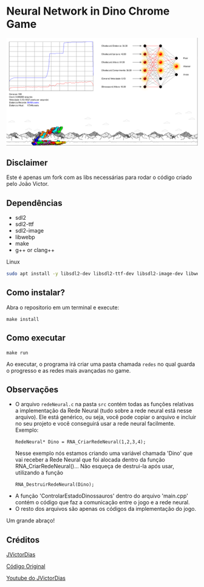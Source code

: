 # Neural Network in Dino Chrome Game

![](.github/dino.png)

## Disclaimer

Este é apenas um fork com as libs necessárias para rodar o código criado pelo João Victor.

## Dependências

- sdl2
- sdl2-ttf
- sdl2-image
- libwebp
- make
- g++ or clang++

Linux

```sh
sudo apt install -y libsdl2-dev libsdl2-ttf-dev libsdl2-image-dev libwebp-dev libgsl-dev
```

## Como instalar?

Abra o repositorio em um terminal e execute:

```
make install
```

## Como executar

```
make run
```

Ao executar, o programa irá criar uma pasta chamada `redes` no qual guarda o progresso e as redes mais avançadas no game.

## Observações

- O arquivo `redeNeural.c` na pasta `src` contém todas as funções relativas a implementação da Rede Neural (tudo sobre a rede neural está nesse arquivo).
  Ele está genérico, ou seja, você pode copiar o arquivo e incluir no seu projeto e você conseguirá usar a rede neural facilmente.
  Exemplo: 
  ```
  RedeNeural* Dino = RNA_CriarRedeNeural(1,2,3,4);
  ```
  Nesse exemplo nós estamos criando uma variável chamada 'Dino' que vai receber a Rede Neural que foi alocada dentro da função RNA_CriarRedeNeural()... Não esqueça de destrui-la após usar, utilizando a função 
  ```
  RNA_DestruirRedeNeural(Dino);
  ```
- A função 'ControlarEstadoDinossauros' dentro do arquivo 'main.cpp' contém o código que faz a comunicação entre o jogo e a rede neural.
- O resto dos arquivos são apenas os códigos da implementação do jogo.

Um grande abraço!

## Créditos

[JVictorDias](https://github.com/JVictorDias)

[Código Original](https://github.com/JVictorDias/Dinossauro-Google)

[Youtube do JVictorDias](https://www.youtube.com/watch?v=NZlIYr1slAk)
